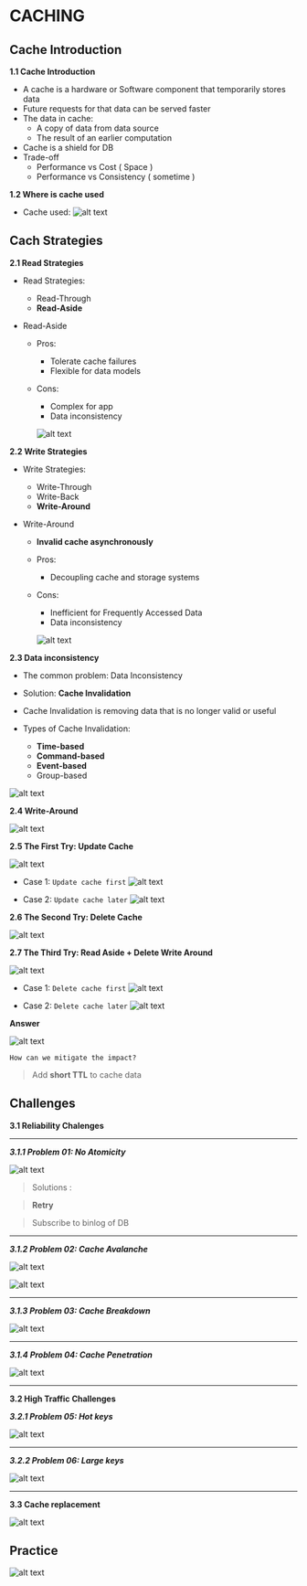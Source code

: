 # CACHING

## Cache Introduction

**1.1 Cache Introduction**

- A cache is a hardware or Software component that temporarily stores data
- Future requests for that data can be served faster
- The data in cache:
  - A copy of data from data source
  - The result of an earlier computation
- Cache is a shield for DB
- Trade-off
  - Performance vs Cost ( Space )
  - Performance vs Consistency ( sometime )

**1.2 Where is cache used**

- Cache used:
  ![alt text](image-2.png)

## Cach Strategies

**2.1 Read Strategies**

- Read Strategies:

  - Read-Through
  - **Read-Aside**

- Read-Aside

  - Pros:
    - Tolerate cache failures
    - Flexible for data models
  - Cons:

    - Complex for app
    - Data inconsistency

    ![alt text](image-1.png)

**2.2 Write Strategies**

- Write Strategies:

  - Write-Through
  - Write-Back
  - **Write-Around**

- Write-Around

  - **Invalid cache asynchronously**
  - Pros:
    - Decoupling cache and storage systems
  - Cons:

    - Inefficient for Frequently Accessed Data
    - Data inconsistency

    ![alt text](image-3.png)

**2.3 Data inconsistency**

- The common problem: Data Inconsistency

- Solution: **Cache Invalidation**
- Cache Invalidation is removing data that is no longer valid or useful
- Types of Cache Invalidation:
  - **Time-based**
  - **Command-based**
  - **Event-based**
  - Group-based

![alt text](image-4.png)

**2.4 Write-Around**

![alt text](image-5.png)

**2.5 The First Try: Update Cache**

![alt text](image-6.png)

- Case 1: `Update cache first`
  ![alt text](image-7.png)

- Case 2: `Update cache later`
  ![alt text](image-8.png)

**2.6 The Second Try: Delete Cache**

![alt text](image-9.png)

**2.7 The Third Try: Read Aside + Delete Write Around**

![alt text](image-10.png)

- Case 1: `Delete cache first`
  ![alt text](image-11.png)

- Case 2: `Delete cache later`
  ![alt text](image-12.png)

**Answer**

![alt text](image-13.png)

`How can we mitigate the impact?`

> Add **short TTL** to cache data

## Challenges

**3.1 Reliability Chalenges**

---

**_3.1.1 Problem 01: No Atomicity_**

![alt text](image-14.png)

> Solutions :

> **Retry**

> Subscribe to binlog of DB

---

**_3.1.2 Problem 02: Cache Avalanche_**

![alt text](image-15.png)

![alt text](image-16.png)

---

**_3.1.3 Problem 03: Cache Breakdown_**

![alt text](image-17.png)

---

**_3.1.4 Problem 04: Cache Penetration_**

![alt text](image-18.png)

---

**3.2 High Traffic Challenges**

**_3.2.1 Problem 05: Hot keys_**

![alt text](image-19.png)

---

**_3.2.2 Problem 06: Large keys_**

![alt text](image-20.png)

---

**3.3 Cache replacement**

![alt text](image-21.png)

## Practice

![alt text](image-22.png)
